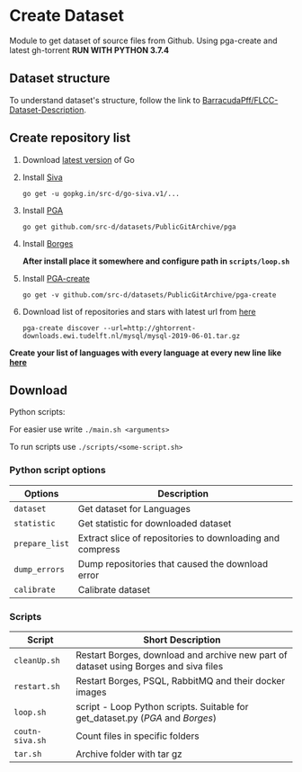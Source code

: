 # Create Dataset

Module to get dataset of source files from Github.
Using pga-create and latest gh-torrent
**RUN WITH PYTHON 3.7.4**

## Dataset structure

To understand dataset's structure, follow the link to [BarracudaPff/FLCC-Dataset-Description](https://github.com/BarracudaPff/FLCC-Dataset-Description).


## Create repository list

1. Download [latest version](https://golang.org/doc/install) of Go

2. Install [Siva](https://github.com/src-d/go-siva)

    `go get -u gopkg.in/src-d/go-siva.v1/...`
3. Install [PGA](https://github.com/src-d/datasets/tree/master/PublicGitArchive/pga)

    `go get github.com/src-d/datasets/PublicGitArchive/pga`
3. Install [Borges](https://github.com/src-d/borges/releases)

    **After install place it somewhere and configure path in `scripts/loop.sh`** 
   
4. Install [PGA-create](https://github.com/src-d/datasets/blob/master/PublicGitArchive/pga-create/README.md)

    `go get -v github.com/src-d/datasets/PublicGitArchive/pga-create`    
5. Download list of repositories and stars with latest url from [here](http://ghtorrent-downloads.ewi.tudelft.nl/mysql/.)
    
    `pga-create discover --url=http://ghtorrent-downloads.ewi.tudelft.nl/mysql/mysql-2019-06-01.tar.gz`

**Create your list of languages with every language at every new line like [here](https://github.com/BarracudaPff/FLCC-Dataset-Description/blob/master/languages.txt)**

## Download 

Python scripts:

For easier use write `./main.sh <arguments>`

To run scripts use `./scripts/<some-script.sh>`

### Python script options
| Options           | Description                                                   |
| ----------------- | ------------------------------------------------------------- |
| `dataset`         | Get dataset for Languages                                     |
| `statistic`       | Get statistic for downloaded dataset                          |
| `prepare_list`    | Extract slice of repositories to downloading and compress     |
| `dump_errors`     | Dump repositories that caused the download error              |
| `calibrate`       | Calibrate dataset                                             |

### Scripts
| Script            | Short Description                                                                           |
| ----------------- | ------------------------------------------------------------------------------------- |
| `cleanUp.sh`      | Restart Borges, download and archive new part of dataset using Borges and siva files  |
| `restart.sh`      | Restart Borges, PSQL, RabbitMQ and their docker images                                |
| `loop.sh`         | script - Loop Python scripts. Suitable for get_dataset.py (*PGA* and *Borges*)        |
| `coutn-siva.sh`   | Count files in specific folders                                                       |
| `tar.sh`          | Archive folder with tar gz                                                            |
